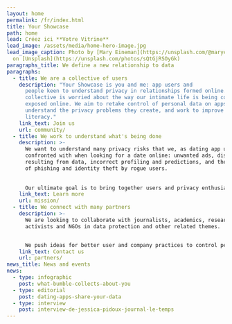 ```yaml
---
layout: home
permalink: /fr/index.html
title: Your Showcase
path: home
lead: Créez ici **Votre Vitrine**
lead_image: /assets/media/home-hero-image.jpg
lead_image_caption: Photo by [Mary Eineman](https://unsplash.com/@maryeineman)
  on [Unsplash](https://unsplash.com/photos/sQtGjRSOyGk)
paragraphs_title: We define a new relationship to data
paragraphs:
  - title: We are a collective of users
    description: "Your Showcase is you and me: app users and
      people keen to understand privacy in relationships formed online. The
      collective is worried about the way our intimate life is being coded and
      exposed online. We aim to retake control of personal data on apps,
      understand the privacy problems they create, and work to improve data
      literacy."
    link_text: Join us
    url: community/
  - title: We work to understand what's being done
    description: >-
      We want to understand many privacy risks that we, as dating app users, are
      confronted with when looking for a date online: unwanted ads, discrimination
      resulting from data, incorrect profiling and predictions, and the possibility
      of phishing and identity theft by rogue users.
    
    
      Our ultimate goal is to bring together users and privacy enthusiasts to push for a paradigm shift.
    link_text: Learn more
    url: mission/
  - title: We connect with many partners
    description: >-
      We are looking to collaborate with journalists, academics, researchers,
      activists and NGOs in data protection and other related themes.


      We push ideas for better user and company practices to control personal data and date safely online. We are particularly interested in raising awareness, as well as building methodological protocols and privacy tools for data protection and literacy.
    link_text: Contact us
    url: partners/
news_title: News and events
news:
  - type: infographic
    post: what-bumble-collects-about-you
  - type: editorial
    post: dating-apps-share-your-data
  - type: interview
    post: interview-de-jessica-pidoux-journal-le-temps
---
```

